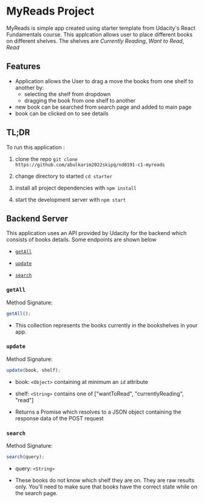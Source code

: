 # MyReads Project

MyReads is simple app created using starter template from Udacity's React Fundamentals course. This applcation allows user to place different books on different shelves. The shelves are _Currently Reading_, _Want to Read_, _Read_

## Features

- Application allows the User to drag a move the books from one shelf to another by:
  - selecting the shelf from dropdown
  - dragging the book from one shelf to another
- new book can be searched from search page and added to main page
- book can be clicked on to see details

## TL;DR

To run this application :

1.  clone the repo `git clone https://github.com/abulkarim2022skipq/nd0191-c1-myreads`

2.  change directory to started `cd starter`

3.  install all project dependencies with `npm install`

4.  start the development server with `npm start`

## Backend Server

This application uses an API provided by Udacity for the backend which consists of books details. Some endpoints are shown below

- [`getAll`](#getall)

- [`update`](#update)

- [`search`](#search)

### `getAll`

Method Signature:

```js
getAll();
```

- This collection represents the books currently in the bookshelves in your app.

### `update`

Method Signature:

```js
update(book, shelf);
```

- book: `<Object>` containing at minimum an `id` attribute

- shelf: `<String>` contains one of ["wantToRead", "currentlyReading", "read"]

- Returns a Promise which resolves to a JSON object containing the response data of the POST request

### `search`

Method Signature:

```js
search(query);
```

- query: `<String>`

- These books do not know which shelf they are on. They are raw results only. You'll need to make sure that books have the correct state while on the search page.
